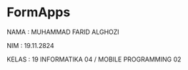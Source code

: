 # FormApps

NAMA    : MUHAMMAD FARID ALGHOZI

NIM     : 19.11.2824

KELAS   : 19 INFORMATIKA 04 / MOBILE PROGRAMMING 02
